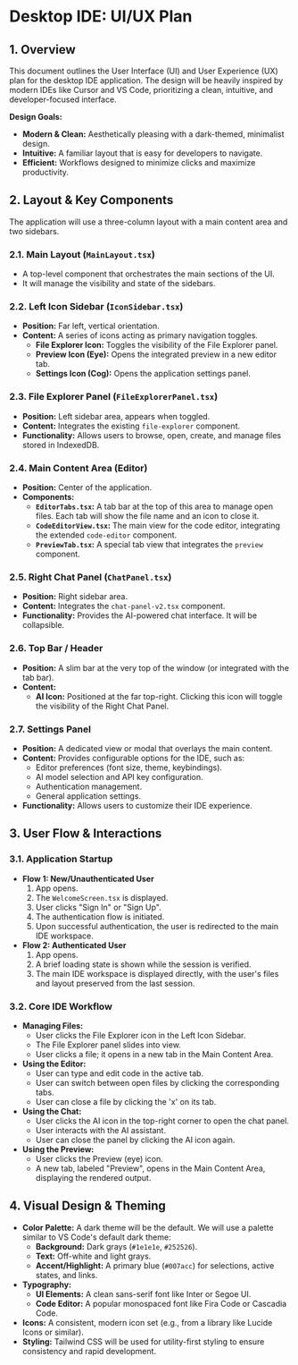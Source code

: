 # Desktop IDE: UI/UX Plan

## 1. Overview

This document outlines the User Interface (UI) and User Experience (UX) plan for the desktop IDE application. The design will be heavily inspired by modern IDEs like Cursor and VS Code, prioritizing a clean, intuitive, and developer-focused interface.

**Design Goals:**
- **Modern & Clean:** Aesthetically pleasing with a dark-themed, minimalist design.
- **Intuitive:** A familiar layout that is easy for developers to navigate.
- **Efficient:** Workflows designed to minimize clicks and maximize productivity.

## 2. Layout & Key Components

The application will use a three-column layout with a main content area and two sidebars.

### 2.1. Main Layout (`MainLayout.tsx`)
- A top-level component that orchestrates the main sections of the UI.
- It will manage the visibility and state of the sidebars.

### 2.2. Left Icon Sidebar (`IconSidebar.tsx`)
- **Position:** Far left, vertical orientation.
- **Content:** A series of icons acting as primary navigation toggles.
  - **File Explorer Icon:** Toggles the visibility of the File Explorer panel.
  - **Preview Icon (Eye):** Opens the integrated preview in a new editor tab.
  - **Settings Icon (Cog):** Opens the application settings panel.

### 2.3. File Explorer Panel (`FileExplorerPanel.tsx`)
- **Position:** Left sidebar area, appears when toggled.
- **Content:** Integrates the existing `file-explorer` component.
- **Functionality:** Allows users to browse, open, create, and manage files stored in IndexedDB.

### 2.4. Main Content Area (Editor)
- **Position:** Center of the application.
- **Components:**
  - **`EditorTabs.tsx`:** A tab bar at the top of this area to manage open files. Each tab will show the file name and an icon to close it.
  - **`CodeEditorView.tsx`:** The main view for the code editor, integrating the extended `code-editor` component.
  - **`PreviewTab.tsx`:** A special tab view that integrates the `preview` component.

### 2.5. Right Chat Panel (`ChatPanel.tsx`)
- **Position:** Right sidebar area.
- **Content:** Integrates the `chat-panel-v2.tsx` component.
- **Functionality:** Provides the AI-powered chat interface. It will be collapsible.

### 2.6. Top Bar / Header
- **Position:** A slim bar at the very top of the window (or integrated with the tab bar).
- **Content:**
  - **AI Icon:** Positioned at the far top-right. Clicking this icon will toggle the visibility of the Right Chat Panel.

### 2.7. Settings Panel
- **Position:** A dedicated view or modal that overlays the main content.
- **Content:** Provides configurable options for the IDE, such as:
  - Editor preferences (font size, theme, keybindings).
  - AI model selection and API key configuration.
  - Authentication management.
  - General application settings.
- **Functionality:** Allows users to customize their IDE experience.

## 3. User Flow & Interactions

### 3.1. Application Startup
- **Flow 1: New/Unauthenticated User**
  1. App opens.
  2. The `WelcomeScreen.tsx` is displayed.
  3. User clicks "Sign In" or "Sign Up".
  4. The authentication flow is initiated.
  5. Upon successful authentication, the user is redirected to the main IDE workspace.
- **Flow 2: Authenticated User**
  1. App opens.
  2. A brief loading state is shown while the session is verified.
  3. The main IDE workspace is displayed directly, with the user's files and layout preserved from the last session.

### 3.2. Core IDE Workflow
- **Managing Files:**
  - User clicks the File Explorer icon in the Left Icon Sidebar.
  - The File Explorer panel slides into view.
  - User clicks a file; it opens in a new tab in the Main Content Area.
- **Using the Editor:**
  - User can type and edit code in the active tab.
  - User can switch between open files by clicking the corresponding tabs.
  - User can close a file by clicking the 'x' on its tab.
- **Using the Chat:**
  - User clicks the AI icon in the top-right corner to open the chat panel.
  - User interacts with the AI assistant.
  - User can close the panel by clicking the AI icon again.
- **Using the Preview:**
  - User clicks the Preview (eye) icon.
  - A new tab, labeled "Preview", opens in the Main Content Area, displaying the rendered output.

## 4. Visual Design & Theming

- **Color Palette:** A dark theme will be the default. We will use a palette similar to VS Code's default dark theme:
  - **Background:** Dark grays (`#1e1e1e`, `#252526`).
  - **Text:** Off-white and light grays.
  - **Accent/Highlight:** A primary blue (`#007acc`) for selections, active states, and links.
- **Typography:**
  - **UI Elements:** A clean sans-serif font like Inter or Segoe UI.
  - **Code Editor:** A popular monospaced font like Fira Code or Cascadia Code.
- **Icons:** A consistent, modern icon set (e.g., from a library like Lucide Icons or similar).
- **Styling:** Tailwind CSS will be used for utility-first styling to ensure consistency and rapid development.
